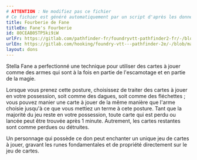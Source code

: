 ```yaml
---
# ATTENTION : Ne modifiez pas ce fichier
# Ce fichier est généré automatiquement par un script d'après les données du module Foundry VTT officiel et de sa traduction
title: Fourberie de Fane
titleEn: Fane's Fourberie
id: 80CEAB05TP5ki9iW
urlFr: https://gitlab.com/pathfinder-fr/foundryvtt-pathfinder2-fr/-/blob/master/data/feats/80CEAB05TP5ki9iW.htm
urlEn: https://gitlab.com/hooking/foundry-vtt---pathfinder-2e/-/blob/master/packs/data/feats.db/fane-s-fourberie.json
layout: dons
---
```

Stella Fane a perfectionné une technique pour utiliser des cartes à jouer comme des armes qui sont à la fois en partie de l'escamotage et en partie de la magie.

Lorsque vous prenez cette posture, choisissez de traiter des cartes à jouer en votre possession, soit comme des dagues, soit comme des fléchettes ; vous pouvez manier une carte à jouer de la même manière que l'arme choisie jusqu'à ce que vous mettiez un terme à cete posture. Tant que la majorité du jeu reste en votre possession, toute carte qui est perdu ou lancée peut être trouvée après 1 minute. Autrement, les cartes restantes sont comme perdues ou détruites.

Un personnage qui possède ce don peut enchanter un unique jeu de cartes à jouer, gravant les runes fondamentales et de propriété directement sur le jeu de cartes.
